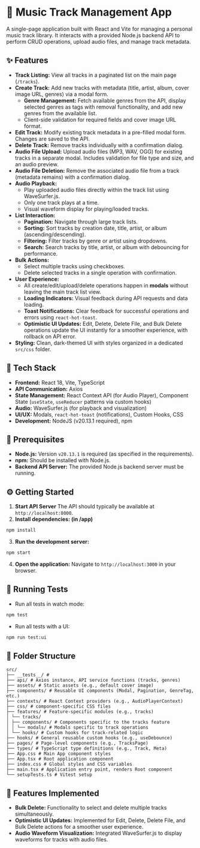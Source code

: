 # 🎵 Music Track Management App

A single-page application built with React and Vite for managing a personal music track library. It interacts with a provided Node.js backend API to perform CRUD operations, upload audio files, and manage track metadata.

## ✨ Features

*   **Track Listing:** View all tracks in a paginated list on the main page (`/tracks`).
*   **Create Track:** Add new tracks with metadata (title, artist, album, cover image URL, genres) via a modal form.
    *   **Genre Management:** Fetch available genres from the API, display selected genres as tags with removal functionality, and add new genres from the available list.
    *   Client-side validation for required fields and cover image URL format.
*   **Edit Track:** Modify existing track metadata in a pre-filled modal form. Changes are saved to the API.
*   **Delete Track:** Remove tracks individually with a confirmation dialog.
*   **Audio File Upload:** Upload audio files (MP3, WAV, OGG) for existing tracks in a separate modal. Includes validation for file type and size, and an audio preview.
*   **Audio File Deletion:** Remove the associated audio file from a track (metadata remains) with a confirmation dialog.
*   **Audio Playback:**
    *   Play uploaded audio files directly within the track list using WaveSurfer.js.
    *   Only one track plays at a time.
    *   Visual waveform display for playing/loaded tracks.
*   **List Interaction:**
    *   **Pagination:** Navigate through large track lists.
    *   **Sorting:** Sort tracks by creation date, title, artist, or album (ascending/descending).
    *   **Filtering:** Filter tracks by genre or artist using dropdowns.
    *   **Search:** Search tracks by title, artist, or album with debouncing for performance.
*   **Bulk Actions:**
    *   Select multiple tracks using checkboxes.
    *   Delete selected tracks in a single operation with confirmation.
*   **User Experience:**
    *   All create/edit/upload/delete operations happen in **modals** without leaving the main track list view.
    *   **Loading Indicators:** Visual feedback during API requests and data loading.
    *   **Toast Notifications:** Clear feedback for successful operations and errors using `react-hot-toast`.
    *   **Optimistic UI Updates:** Edit, Delete, Delete File, and Bulk Delete operations update the UI instantly for a smoother experience, with rollback on API error.
*   **Styling:** Clean, dark-themed UI with styles organized in a dedicated `src/css` folder.

## 🚀 Tech Stack

*   **Frontend:** React 18, Vite, TypeScript
*   **API Communication:** Axios
*   **State Management:** React Context API (for Audio Player), Component State (`useState`, `useReducer` patterns via custom hooks)
*   **Audio:** WaveSurfer.js (for playback and visualization)
*   **UI/UX:** Modals, `react-hot-toast` (notifications), Custom Hooks, CSS
*   **Development:** NodeJS (v20.13.1 required), npm

## 🔧 Prerequisites

*   **Node.js:** Version `v20.13.1` is required (as specified in the requirements).
*   **npm:** Should be installed with Node.js.
*   **Backend API Server:** The provided Node.js backend server must be running.

## ⚙️ Getting Started

1. **Start API Server** 
The API should typically be available at `http://localhost:8000`.
2. **Install dependencies: (in /app)**
```bash
npm install
```
3. **Run the development server:**
```bash
npm start
```

4. **Open the application:**
    Navigate to `http://localhost:3000` in your browser.
    
## 🧪 Running Tests

*  Run all tests in watch mode:
```bash
npm test
```

* Run all tests with a UI:
```bash
npm run test:ui
```
## 📁 Folder Structure
```
src/
├── __tests__/ #
├── api/ # Axios instance, API service functions (tracks, genres)
├── assets/ # Static assets (e.g., default cover image)
├── components/ # Reusable UI components (Modal, Pagination, GenreTag, etc.)
├── contexts/ # React Context providers (e.g., AudioPlayerContext)
├── css/ # component-specific CSS files
├── features/ # Feature-specific modules (e.g., tracks)
│ └── tracks/
│ ├── components/ # Components specific to the tracks feature
│ │ └── modals/ # Modals specific to track operations
│ └── hooks/ # Custom hooks for track-related logic
├── hooks/ # General reusable custom hooks (e.g., useDebounce)
├── pages/ # Page-level components (e.g., TracksPage)
├── types/ # TypeScript type definitions (e.g., Track, Meta)
├── App.css # Main App component styles
├── App.tsx # Root application component
├── index.css # Global styles and CSS variables
├── main.tsx # Application entry point, renders Root component
└── setupTests.ts # Vitest setup
```
## 🎉 Features Implemented

*   **Bulk Delete:** Functionality to select and delete multiple tracks simultaneously.
*   **Optimistic UI Updates:** Implemented for Edit, Delete, Delete File, and Bulk Delete actions for a smoother user experience.
*   **Audio Waveform Visualization:** Integrated WaveSurfer.js to display waveforms for tracks with audio files.
